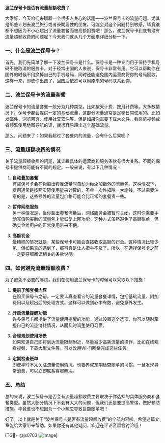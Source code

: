 **波兰保号卡是否有流量超额收费？**

大家好，今天咱们来聊聊一个很多人关心的话题——波兰保号卡的流量问题。尤其是那些计划去波兰旅行或者长期居住的朋友，可能会对这个问题特别敏感。毕竟谁都不想因为不小心超出了流量套餐而被高额扣费吧！那么，波兰保号卡到底有没有流量超额收费的问题呢？今天我们就从几个方面来详细分析一下。

### 一、什么是波兰保号卡？

首先，我们先简单了解一下波兰保号卡是什么。保号卡是一种专门用于保持手机号码不被取消的服务卡。对于经常出国的人来说，保号卡非常有用。它可以帮助你在国外的时候不用换掉自己的手机号码，同时还能避免国内运营商将你的号码回收。这样一来，即使你出国了，回国后依然可以用原来的号码联系到你。

### 二、波兰保号卡的流量套餐

波兰保号卡的流量套餐一般分为几种类型，比如按天计费、按月计费等。大多数情况下，保号卡都会提供一定的基础流量，这部分流量通常是足够日常使用的。比如发邮件、浏览网页、使用社交软件等。但是如果你需要下载大文件、看高清视频或者频繁使用地图导航的话，就很容易超出这个基础流量。

那么，问题来了：如果我超过了套餐内的流量，会有什么后果呢？

### 三、流量超额收费的情况

关于流量超额收费的问题，其实跟具体的运营商和服务条款有很大关系。不同的保号卡提供商可能有不同的规定。一般来说，有以下几种情况：

1. **自动叠加套餐**  
   有些保号卡会在你超出套餐流量时自动为你添加额外的流量包。这种情况下，费用通常是按照实际使用量来计算的，不会一次性扣除一大笔钱。不过需要注意的是，这些额外的流量包价格可能会比正常的套餐贵一些。

2. **暂停网络服务**  
   另一种情况是，当你超出套餐流量后，网络服务会被暂时关闭。这时你需要手动充值购买新的流量包才能恢复上网功能。这种方式虽然避免了高额账单，但确实会给用户的正常使用带来不便。

3. **高额罚金**  
   最糟糕的情况就是，某些保号卡可能会直接收取高额的罚金。这种情况比较少见，但如果真的遇到了，那可真是让人措手不及了。所以，在选择保号卡之前一定要仔细阅读相关的条款说明。

### 四、如何避免流量超额收费？

为了避免不必要的麻烦，我们在使用波兰保号卡的时候可以采取以下措施：

1. **提前了解套餐内容**  
   在购买保号卡之前，一定要认真查看它的流量套餐详情，包括基础流量、附加费用以及超出后的处理方式。这样可以做到心中有数，避免意外发生。

2. **开启流量提醒功能**  
   许多保号卡都提供了流量使用提醒的功能。通过设置这个选项，你可以随时掌握自己的流量消耗情况，从而及时调整使用习惯。

3. **合理规划使用场景**  
   如果知道自己即将到达流量限制附近，尽量减少高耗流量的操作，比如在线观看视频、下载大型文件等。可以改用Wi-Fi网络完成这些任务。

4. **定期检查账单**  
   即使平时不太关注流量使用情况，也要养成定期检查账单的习惯。一旦发现异常消费，可以立即联系客服解决。

### 五、总结

总的来说，波兰保号卡是否会有流量超额收费主要取决于你选择的具体服务商和套餐类型。虽然大部分情况下不会有太大的问题，但我们还是要提高警惕，做好预防措施。毕竟谁也不想因为一个小疏忽导致巨额账单吧！

好了，以上就是关于“波兰保号卡是否有流量超额收费”的全部内容啦。希望这篇文章能给大家带来帮助。如果你还有其他疑问，欢迎在评论区留言讨论哦！

[TG💪+ @jx0703 ![Image](https://github.com/user-attachments/assets/dbca1d08-cadb-493c-b0ec-ad6f7a83f270)]